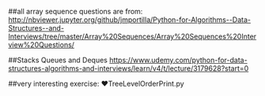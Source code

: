 ##all array sequence questions are from:
http://nbviewer.jupyter.org/github/jmportilla/Python-for-Algorithms--Data-Structures--and-Interviews/tree/master/Array%20Sequences/Array%20Sequences%20Interview%20Questions/

##Stacks Queues and Deques
https://www.udemy.com/python-for-data-structures-algorithms-and-interviews/learn/v4/t/lecture/3179628?start=0

##very interesting exercise:
♥TreeLevelOrderPrint.py